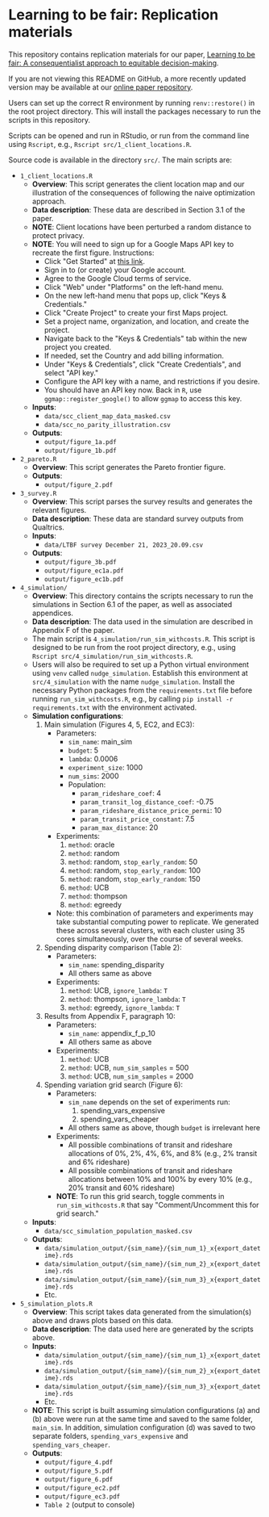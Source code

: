 # Learning to be fair: Replication materials

This repository contains replication materials for our paper, [Learning to be fair: A consequentialist approach to equitable decision-making](https://arxiv.org/abs/2109.08792).

If you are not viewing this README on GitHub, a more recently updated version may be available at our [online paper repository](https://github.com/stanford-policylab/learning-to-be-fair/).

Users can set up the correct R environment by running `renv::restore()` in the root project directory. This will install the packages necessary to run the scripts in this repository.

Scripts can be opened and run in RStudio, or run from the command line using `Rscript`, e.g., `Rscript src/1_client_locations.R`.

Source code is available in the directory `src/`. The main scripts are:

- `1_client_locations.R`
  - **Overview**: This script generates the client location map and our illustration of the consequences of following the naive optimization approach. 
  - **Data description**: These data are described in Section 3.1 of the paper. 
  - **NOTE**: Client locations have been perturbed a random distance to protect privacy.
  - **NOTE**: You will need to sign up for a Google Maps API key to recreate the first figure. Instructions:
    - Click "Get Started" at [this link](https://developers.google.com/maps/get-started).
    - Sign in to (or create) your Google account.
    - Agree to the Google Cloud terms of service.
    - Click "Web" under "Platforms" on the left-hand menu.
    - On the new left-hand menu that pops up, click "Keys & Credentials."
    - Click "Create Project" to create your first Maps project.
    - Set a project name, organization, and location, and create the project.
    - Navigate back to the "Keys & Credentials" tab within the new project you created.
    - If needed, set the Country and add billing information.
    - Under "Keys & Credentials", click "Create Credentials", and select "API key."
    - Configure the API key with a name, and restrictions if you desire.
    - You should have an API key now. Back in `R`, use `ggmap::register_google()` to allow `ggmap` to access this key.
  - **Inputs**:
    - `data/scc_client_map_data_masked.csv`
    - `data/scc_no_parity_illustration.csv`
  - **Outputs**:
    - `output/figure_1a.pdf`
    - `output/figure_1b.pdf`
- `2_pareto.R`
  - **Overview**: This script generates the Pareto frontier figure.
  - **Outputs**:
    - `output/figure_2.pdf`
- `3_survey.R`
  - **Overview**: This script parses the survey results and generates the relevant figures.
  - **Data description**: These data are standard survey outputs from Qualtrics.
  - **Inputs**: 
    - `data/LTBF survey December 21, 2023_20.09.csv`
  - **Outputs**:
    - `output/figure_3b.pdf`
    - `output/figure_ec1a.pdf`
    - `output/figure_ec1b.pdf`
- `4_simulation/`
  - **Overview**: This directory contains the scripts necessary to run the simulations in Section 6.1 of the paper, as well as associated appendices. 
  - **Data description**: The data used in the simulation are described in Appendix F of the paper.  
  - The main script is `4_simulation/run_sim_withcosts.R`. This script is designed to be run from the root project directory, e.g., using `Rscript src/4_simulation/run_sim_withcosts.R`. 
  - Users will also be required to set up a Python virtual environment using `venv` called `nudge_simulation`. Establish this environment at `src/4_simulation` with the name `nudge_simulation`. Install the necessary Python packages from the `requirements.txt` file before running `run_sim_withcosts.R`, e.g., by calling `pip install -r requirements.txt` with the environment activated.
  - **Simulation configurations**:
    1. Main simulation (Figures 4, 5, EC2, and EC3):
        - Parameters:
          - `sim_name`: main_sim
          - `budget`: 5
          - `lambda`: 0.0006
          - `experiment_size`: 1000
          - `num_sims`: 2000
          - Population:
            - `param_rideshare_coef`: 4
            - `param_transit_log_distance_coef`: -0.75
            - `param_rideshare_distance_price_permi`: 10
            - `param_transit_price_constant`: 7.5
            - `param_max_distance`: 20
        - Experiments:
          1. `method`: oracle
          1. `method`: random
          1. `method`: random, `stop_early_random`: 50
          1. `method`: random, `stop_early_random`: 100
          1. `method`: random, `stop_early_random`: 150
          1. `method`: UCB
          1. `method`: thompson
          1. `method`: egreedy
        - Note: this combination of parameters and experiments may take substantial computing power to replicate. We generated these across several clusters, with each cluster using 35 cores simultaneously, over the course of several weeks.
    2. Spending disparity comparison (Table 2):
        - Parameters:
          - `sim_name`: spending_disparity
          - All others same as above
        - Experiments:
          1. `method`: UCB, `ignore_lambda`: `T`
          1. `method`: thompson, `ignore_lambda`: `T`
          1. `method`: egreedy, `ignore_lambda`: `T`
    3. Results from Appendix F, paragraph 10:
        - Parameters: 
          - `sim_name`: appendix_f_p_10
          - All others same as above 
        - Experiments:
            1. `method`: UCB
            1. `method`: UCB, `num_sim_samples` = 500
            1. `method`: UCB, `num_sim_samples` = 2000
    4. Spending variation grid search (Figure 6):
        - Parameters: 
          - `sim_name` depends on the set of experiments run:
            1. spending_vars_expensive 
            2. spending_vars_cheaper
          - All others same as above, though `budget` is irrelevant here
        - Experiments:
          - All possible combinations of transit and rideshare allocations of 0%, 2%, 4%, 6%, and 8% (e.g., 2% transit and 6% rideshare)
          - All possible combinations of transit and rideshare allocations between 10% and 100% by every 10% (e.g., 20% transit and 60% rideshare)
        - **NOTE**: To run this grid search, toggle comments in `run_sim_withcosts.R` that say "Comment/Uncomment this for grid search."
  - **Inputs**:
    - `data/scc_simulation_population_masked.csv`
  - **Outputs**:
    - `data/simulation_output/{sim_name}/{sim_num_1}_x{export_datetime}.rds`
    - `data/simulation_output/{sim_name}/{sim_num_2}_x{export_datetime}.rds`
    - `data/simulation_output/{sim_name}/{sim_num_3}_x{export_datetime}.rds`
    - Etc.
- `5_simulation_plots.R`
  - **Overview**: This script takes data generated from the simulation(s) above and draws plots based on this data.
  - **Data description**: The data used here are generated by the scripts above.  
  - **Inputs**:
    - `data/simulation_output/{sim_name}/{sim_num_1}_x{export_datetime}.rds`
    - `data/simulation_output/{sim_name}/{sim_num_2}_x{export_datetime}.rds`
    - `data/simulation_output/{sim_name}/{sim_num_3}_x{export_datetime}.rds`
    - Etc.
  - **NOTE**: This script is built assuming simulation configurations (a) and (b) above were run at the same time and saved to the same folder, `main_sim`. In addition, simulation configuration (d) was saved to two separate folders, `spending_vars_expensive` and `spending_vars_cheaper`. 
  - **Outputs**:
    - `output/figure_4.pdf`
    - `output/figure_5.pdf`
    - `output/figure_6.pdf`
    - `output/figure_ec2.pdf`
    - `output/figure_ec3.pdf`
    - `Table 2` (output to console)
    